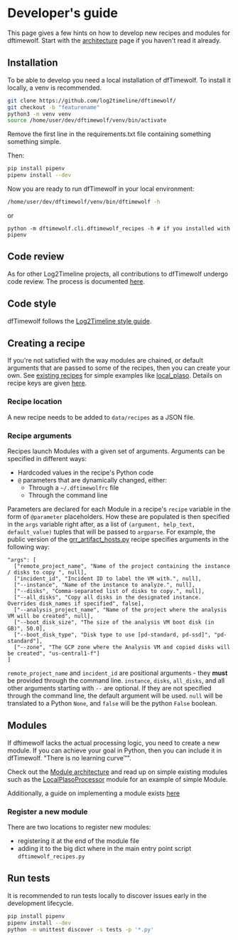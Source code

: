 # Developer's guide

This page gives a few hints on how to develop new recipes and modules for
dftimewolf. Start with the [architecture](architecture.md) page if you haven't
read it already.

## Installation

To be able to develop you need a local installation of dfTimewolf. To install it locally, a venv is recommended.

```bash
git clone https://github.com/log2timeline/dftimewolf/
git checkout -b "featurename"
python3 -m venv venv
source /home/user/dev/dftimewolf/venv/bin/activate
```

Remove the first line in the requirements.txt file containing something something simple.

Then:

```bash
pip install pipenv
pipenv install --dev
```

Now you are ready to run dfTimewolf in your local environment:

```bash
/home/user/dev/dftimewolf/venv/bin/dftimewolf -h
```
or
```
python -m dftimewolf.cli.dftimewolf_recipes -h # if you installed with pipenv
```

## Code review

As for other Log2Timeline projects, all contributions to dfTimewolf undergo code
review. The process is documented
[here](https://github.com/log2timeline/l2tdocs/blob/main/process/Code%20review%20process.md).

## Code style

dfTimewolf follows the
[Log2Timeline style guide](https://github.com/log2timeline/l2tdocs/blob/main/process/Style-guide.md).

## Creating a recipe

If you're not satisfied with the way modules are chained, or default arguments
that are passed to some of the recipes, then you can create your own. See
[existing recipes](https://github.com/log2timeline/dftimewolf/tree/main/dftimewolf/cli/recipes)
for simple examples like
[local_plaso](https://github.com/log2timeline/dftimewolf/blob/main/dftimewolf/cli/recipes/local_plaso.py).
Details on recipe keys are given [here](architecture.md#recipes).

### Recipe location

A new recipe needs to be added to `data/recipes` as a JSON file.

### Recipe arguments

Recipes launch Modules with a given set of arguments. Arguments can be specified
in different ways:

- Hardcoded values in the recipe's Python code
- `@` parameters that are dynamically changed, either:
  - Through a `~/.dftimewolfrc` file
  - Through the command line

Parameters are declared for each Module in a recipe's `recipe` variable in the
form of `@parameter` placeholders. How these are populated is then specified in
the `args` variable right after, as a list of
`(argument, help_text, default_value)` tuples that will be passed to `argparse`.
For example, the public version of the
[grr_artifact_hosts.py](https://github.com/log2timeline/dftimewolf/blob/main/data/recipes/gcp_forensics.json)
recipe specifies arguments in the following way:

    "args": [
      ["remote_project_name", "Name of the project containing the instance / disks to copy ", null],
      ["incident_id", "Incident ID to label the VM with.", null],
      ["--instance", "Name of the instance to analyze.", null],
      ["--disks", "Comma-separated list of disks to copy.", null],
      ["--all_disks", "Copy all disks in the designated instance. Overrides disk_names if specified", false],
      ["--analysis_project_name", "Name of the project where the analysis VM will be created", null],
      ["--boot_disk_size", "The size of the analysis VM boot disk (in GB)", 50.0],
      ["--boot_disk_type", "Disk type to use [pd-standard, pd-ssd]", "pd-standard"],
      ["--zone", "The GCP zone where the Analysis VM and copied disks will be created", "us-central1-f"]
    ]

`remote_project_name` and `incident_id` are positional arguments - they **must** be provided
through the command line. `instance`, `disks`, `all_disks`, and all other arguments starting with `--` are optional. If they are not specified through the command line, the default argument will be used. `null` will be translated to a Python `None`, and `false` will be the python `False` boolean.

## Modules

If dftimewolf lacks the actual processing logic, you need to create a new
module. If you can achieve your goal in Python, then you can include it in
dfTimewolf. "There is no learning curve™".

Check out the [Module architecture](architecture#modules) and read up on simple
existing modules such as the
[LocalPlasoProcessor](https://github.com/log2timeline/dftimewolf/blob/main/dftimewolf/lib/processors/localplaso.py)
module for an example of simple Module.

Additionally, a guide on implementing a module exists [here](module-writing-basics)

### Register a new module

There are two locations to register new modules:

- registering it at the end of the module file
- adding it to the big dict where in the main entry point script `dftimewolf_recipes.py`

## Run tests

It is recommended to run tests locally to discover issues early in the development lifecycle.

```bash
pip install pipenv
pipenv install --dev
python -m unittest discover -s tests -p '*.py'
```
